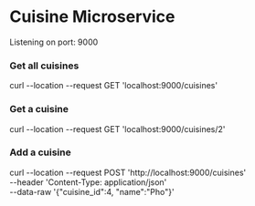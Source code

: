 # Cuisine Microservice

Listening on port: 9000

### Get all cuisines
curl --location --request GET 'localhost:9000/cuisines'

### Get a cuisine
curl --location --request GET 'localhost:9000/cuisines/2'

### Add a cuisine
curl --location --request POST 'http://localhost:9000/cuisines' \
--header 'Content-Type: application/json' \
--data-raw '{"cuisine_id":4, "name":"Pho"}'